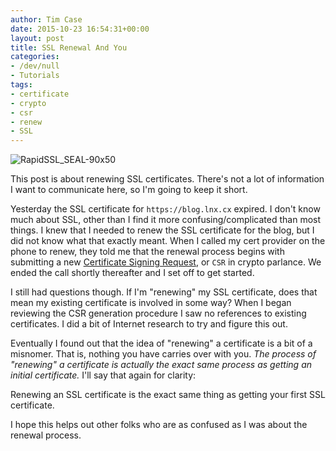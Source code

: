 ```yaml
---
author: Tim Case
date: 2015-10-23 16:54:31+00:00
layout: post
title: SSL Renewal And You
categories:
- /dev/null
- Tutorials
tags:
- certificate
- crypto
- csr
- renew
- SSL
---
```


![RapidSSL_SEAL-90x50](https://blog.lnx.cx/wp-content/uploads/2015/10/RapidSSL_SEAL-90x50.gif)

This post is about renewing SSL certificates. There's not a lot of information I want to communicate here, so I'm going to keep it short.

Yesterday the SSL certificate for `https://blog.lnx.cx` expired. I don't know much about SSL, other than I find it more confusing/complicated than most things. I knew that I needed to renew the SSL certificate for the blog, but I did not know what that exactly meant. When I called my cert provider on the phone to renew, they told me that the renewal process begins with submitting a new [Certificate Signing Request](https://en.wikipedia.org/wiki/Certificate_signing_request), or `CSR` in crypto parlance. We ended the call shortly thereafter and I set off to get started.

I still had questions though. If I'm "renewing" my SSL certificate, does that mean my existing certificate is involved in some way? When I began reviewing the CSR generation procedure I saw no references to existing certificates. I did a bit of Internet research to try and figure this out.

Eventually I found out that the idea of "renewing" a certificate is a bit of a misnomer. That is, nothing you have carries over with you. _The process of "renewing" a certificate is actually the exact same process as getting an initial certificate._ I'll say that again for clarity:


Renewing an SSL certificate is the exact same thing as getting your first SSL certificate.


I hope this helps out other folks who are as confused as I was about the renewal process.
